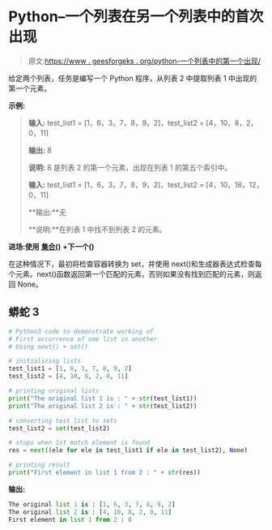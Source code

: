 # Python–一个列表在另一个列表中的首次出现

> 原文:[https://www . geesforgeks . org/python-一个列表中的第一个出现/](https://www.geeksforgeeks.org/python-first-occurrence-of-one-list-in-another/)

给定两个列表，任务是编写一个 Python 程序，从列表 2 中提取列表 1 中出现的第一个元素。

**示例:**

> **输入:** test_list1 = [1，6，3，7，8，9，2]，test_list2 = [4，10，8，2，0，11]
> 
> **输出:** 8
> 
> **说明:** 8 是列表 2 的第一个元素，出现在列表 1 的第五个索引中。
> 
> **输入:** test_list1 = [1，6，3，7，8，9，2]，test_list2 = [4，10，18，12，0，11]
> 
> **输出:**无
> 
> **说明:**在列表 1 中找不到列表 2 的元素。

**进场:使用** [**集合()**](https://www.geeksforgeeks.org/python-set-method/) **+下一个()**

在这种情况下，最初将检查容器转换为 set，并使用 next()和生成器表达式检查每个元素。next()函数返回第一个匹配的元素，否则如果没有找到匹配的元素，则返回 None。

## 蟒蛇 3

```py
# Python3 code to demonstrate working of
# First occurrence of one list in another
# Using next() + set()

# initializing lists
test_list1 = [1, 6, 3, 7, 8, 9, 2]
test_list2 = [4, 10, 8, 2, 0, 11]

# printing original lists
print("The original list 1 is : " + str(test_list1))
print("The original list 2 is : " + str(test_list2))

# converting test list to sets
test_list2 = set(test_list2)

# stops when 1st match element is found
res = next((ele for ele in test_list1 if ele in test_list2), None)

# printing result
print("First element in list 1 from 2 : " + str(res))
```

**输出:**

```py
The original list 1 is : [1, 6, 3, 7, 8, 9, 2]
The original list 2 is : [4, 10, 8, 2, 0, 11]
First element in list 1 from 2 : 8
```